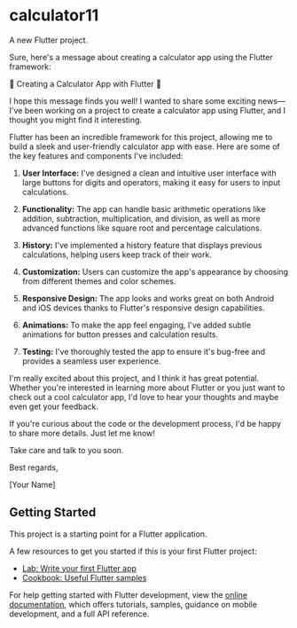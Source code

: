 # calculator11

A new Flutter project.

Sure, here's a message about creating a calculator app using the Flutter framework:


🧮 Creating a Calculator App with Flutter 🧮

I hope this message finds you well! I wanted to share some exciting news—I've been working on a project to create a calculator app using Flutter, and I thought you might find it interesting.

Flutter has been an incredible framework for this project, allowing me to build a sleek and user-friendly calculator app with ease. Here are some of the key features and components I've included:

1. **User Interface:** I've designed a clean and intuitive user interface with large buttons for digits and operators, making it easy for users to input calculations.

2. **Functionality:** The app can handle basic arithmetic operations like addition, subtraction, multiplication, and division, as well as more advanced functions like square root and percentage calculations.

3. **History:** I've implemented a history feature that displays previous calculations, helping users keep track of their work.

4. **Customization:** Users can customize the app's appearance by choosing from different themes and color schemes.

5. **Responsive Design:** The app looks and works great on both Android and iOS devices thanks to Flutter's responsive design capabilities.

6. **Animations:** To make the app feel engaging, I've added subtle animations for button presses and calculation results.

7. **Testing:** I've thoroughly tested the app to ensure it's bug-free and provides a seamless user experience.

I'm really excited about this project, and I think it has great potential. Whether you're interested in learning more about Flutter or you just want to check out a cool calculator app, I'd love to hear your thoughts and maybe even get your feedback.

If you're curious about the code or the development process, I'd be happy to share more details. Just let me know!

Take care and talk to you soon.

Best regards,

[Your Name]

## Getting Started

This project is a starting point for a Flutter application.

A few resources to get you started if this is your first Flutter project:


- [Lab: Write your first Flutter app](https://docs.flutter.dev/get-started/codelab)
- [Cookbook: Useful Flutter samples](https://docs.flutter.dev/cookbook)

For help getting started with Flutter development, view the
[online documentation](https://docs.flutter.dev/), which offers tutorials,
samples, guidance on mobile development, and a full API reference.
